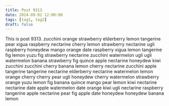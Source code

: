 ```yaml
---
title: Post 9313
date: 2024-09-01 12:00:00
tags: [tag1, tag2]
draft: false
---
```

This is post 9313.
zucchini
orange
strawberry
elderberry
lemon
tangerine
pear
xigua
raspberry
nectarine
cherry
lemon
strawberry
nectarine
ugli
raspberry
honeydew
mango
orange
date
raspberry
xigua
lemon
tangerine
fig
lemon
yuzu
fig
strawberry
nectarine
zucchini
watermelon
ugli
ugli
watermelon
banana
strawberry
fig
quince
apple
nectarine
honeydew
kiwi
zucchini
zucchini
cherry
banana
lemon
cherry
nectarine
zucchini
apple
tangerine
tangerine
nectarine
elderberry
nectarine
watermelon
lemon
orange
cherry
cherry
pear
ugli
honeydew
cherry
watermelon
strawberry
orange
yuzu
lemon
fig
banana
quince
mango
pear
lemon
kiwi
nectarine
nectarine
date
apple
watermelon
date
orange
kiwi
ugli
nectarine
raspberry
tangerine
apple
nectarine
pear
fig
apple
date
honeydew
honeydew
banana
lemon
